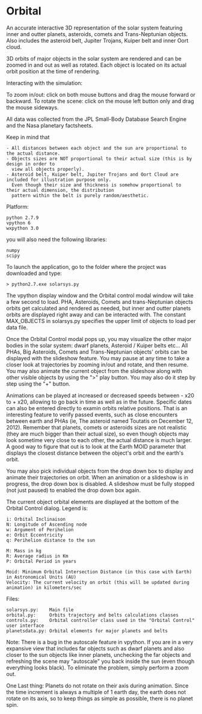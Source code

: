 # Orbital
An accurate interactive 3D representation of the solar system featuring inner and outter planets, asteroids, 
comets and Trans-Neptunian objects. Also includes the asteroid belt, Jupiter Trojans, Kuiper belt and inner 
Oort cloud.

3D orbits of major objects in the solar system are rendered and can be zoomed in and out as well as rotated. Each 
object is located on its actual orbit position at the time of rendering.

Interacting with the simulation:

To zoom in/out: click on both mouse buttons and drag the mouse forward or backward.
To rotate the scene: click on the mouse left button only and drag the mouse sideways.

All data was collected from the JPL Small-Body Database Search Engine and the Nasa planetary factsheets.

Keep in mind that

	- All distances between each object and the sun are proportional to the actual distance.
	- Objects sizes are NOT proportional to their actual size (this is by design in order to 
	  view all objects properly).
	- Asteroid belt, Kuiper belt, Jupiter Trojans and Oort Cloud are included for illustration purpose only. 
	  Even though their size and thickness is somehow proportional to their actual dimension, the distribution 
	  pattern within the belt is purely random/aesthetic.
	
Platform:

	python 2.7.9
	vpython 6
	wxpython 3.0

you will also need the following libraries:

	numpy
	scipy

To launch the application, go to the folder where the project was downloaded and type:

	> python2.7.exe solarsys.py
	
The vpython display window and the Orbital control modal window will take a few second to load. PHA, Asteroids, Comets and trans-Neptunian objects orbits get calculated and rendered as needed, but inner and outter planets orbits are displayed right away and can be interacted with. The constant MAX_OBJECTS in solarsys.py specifies the upper limit of objects to load per data file.

Once the Orbital Control modal pops up, you may visualize the other major bodies in the solar system: dwarf planets, Asteroid / Kuiper belts etc... All PHAs, Big Asteroids, Comets and Trans-Neptunian objects' orbits can be displayed with the slideshow feature. You may pause at any time to take a closer look at trajectories by zooming in/out and rotate, and then resume. You may also animate the current object from the slideshow along with other visible objects by using the ">" play button. You may also do it step by step using the "+" button. 

Animations can be played at increased or decreased speeds between - x20 to + x20, allowing to go back in time as well as in the future. Specific dates can also be entered directly to examin orbits relative positions. That is an interesting feature to verify passed events, such as close encounters between earth and PHAs (ie, The asteroid named Toutatis on December 12, 2012). Remember that planets, comets or asteroids sizes are not realistic (they are much bigger than their actual size), so even though objects may look sometime very close to each other, the actual distance is much larger. A good way to figure that out is to look at the Earth MOID parameter that displays the closest distance between the object's orbit and the earth's orbit.

You may also pick individual objects from the drop down box to display and animate their trajectories on orbit. When an animation or a slideshow is in progress, the drop down box is disabled. A slideshow must be fully stopped (not just paused) to enabled the drop down box again.

The current object orbital elements are displayed at the bottom of the Orbital Control dialog. 
Legend is:

	i: Orbital Inclinaison
	N: Longitude of Ascending node
	w: Argument of Perihelion
	e: Orbit Eccentricity
	q: Perihelion distance to the sun

	M: Mass in kg
	R: Average radius in Km
	P: Orbital Period in years

	Moid: Minimum Orbital Intersection Distance (in this case with Earth) in Astronomical Units (AU)
	Velocity: The current velocity on orbit (this will be updated during animation) in kilometers/sec

Files:

	solarsys.py: 	Main file
	orbital.py:  	Orbits trajectory and belts calculations classes
	controls.py:	Orbital controller class used in the "Orbital Control" user interface
	planetsdata.py:	Orbital elements for major planets and belts
	

	

Note: There is a bug in the autoscale feature in vpython. If you are in a very expansive view that includes far objects such as dwarf planets and also closer to the sun objects like inner planets, unchecking the far objects and refreshing the scene may "autoscale" you back inside the sun (even though everything looks black). To eliminate the problem, simply perform a zoom out.

One Last thing: Planets do not rotate on their axis during animation. Since the time increment is always a multiple of 1 earth day, 
the earth does not rotate on its axis, so to keep things as simple as possible, there is no planet spin.

